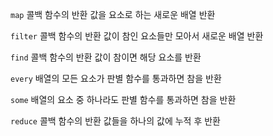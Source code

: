 `map`
콜백 함수의 반환 값을 요소로 하는 새로운 배열 반환

`filter`
콜백 함수의 반환 값이 참인 요소들만 모아서 새로운 배열 반환

`find`
콜백 함수의 반환 값이 참이면 해당 요소를 반환

`every`
배열의 모든 요소가 판별 함수를 통과하면 참을 반환

`some`
배열의 요소 중 하나라도 판별 함수를 통과하면 참을 반환

`reduce`
콜백 함수의 반환 값들을 하나의 값에 누적 후 반환
